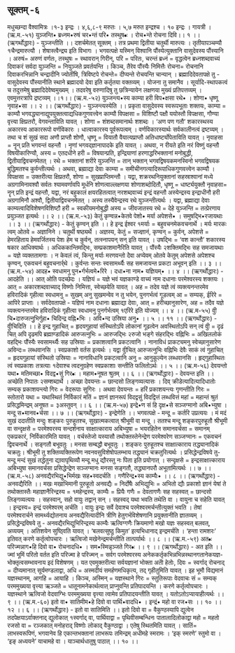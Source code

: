 ## सूक्तम् -६
मधुच्छन्दा वैश्वामित्रः ।१-३ इन्द्रः । ४,६,८-९ मरुतः ।
५,७ मरुत इन्द्रश्च । १० इन्द्रः । गायत्री । 
(ऋ.म.-५१) 
युञ्जन्ति• ब्रध्नम•रुषं चर•न्तं परि• तस्थुष•ः ।
रोच•न्ते रोचना दिवि।। १ ।। 
(ऋगर्थोद्धारः) - युञ्जन्तीति ।। दशर्चमेतत् सूक्तम् । तत्र प्रथमा द्वितीया चतुर्थी मारुत्यः  । तृतीयापञ्चम्यौ १चैन्द्रमारुत्यौ । शेषास्त्वैन्द्र्य इति विभागः  ।  भगवत्पक्षे  यस्मिन्  विश्वानि पौंस्येत्युक्तानि वासुदेवस्य पौंस्यानि । अरुषं= अरुणं वर्णतः, तस्थुषः = स्थावरान् गिरीन्, परि = परितः, चरन्तं ब्रध्नं = वृद्धत्वेन ब्रध्नशब्दवाच्यं दिवाकरं सर्वदा युञ्जन्ति = नियुञ्जते प्रवर्तयन्ति । किञ्च, तैरेव पौंस्यैः निमित्तैः रोचना= रोचनानि दिवाकरभिन्नानि चन्द्रादीनि ज्योतींषि, त्रिविष्टपे रोचन्ते= दीप्यन्ते रोचयन्ति चान्यान् । ब्रह्मादिदेवतापक्षे तु - वासुदेवस्य पौंस्यानीति स्थाने ब्रह्मादयो देवा इति कर्तृतया वक्तव्यम् । योजना तु समानैव । सूर्यादि-स्थापकत्वं च तदुत्तमेषु ब्रह्मादिदेवेष्वमुख्यम् । तदवरेषु वरुणादिषु तु छत्रिन्यायेन लक्षणया मुख्यं प्रतिपत्तव्यम् । एवमुत्तरत्रापि द्रष्टव्यम् ।।१।।
(ऋ.म.-५२) 
युञ्जन्त्य•स्य काम्या हरी विप•क्षसा रथे• ।
शोणा• धृष्णू नृवाह•सा      ।। २ ।।
(ऋगर्थोद्धारः) - युञ्जन्त्यस्येति ।। प्रकृता वासुदेवस्य  स्वरूपभूताः शक्तयः, काम्या = काम्यौ भगवद्ध्यानाद्युपयुक्तत्वाद्यधिकगुणवत्त्वेन काम्यौ विपक्षसा = विशिष्टौ पक्षौ ययोस्तौ विपक्षसा, गौण्या वृत्त्या क्षिप्रतरौ, वेगवन्ताविति यावत् । शोणा = शंशब्दसमानार्थः शशब्दः । ‘अण पण गतौ’ शकारस्थस्य अकारस्य आकाररूपो वर्णविकारः । धात्वाकारस्य पूर्वरूपत्वम्  । वर्णविकारस्यार्थः  सर्वकालीनत्वं द्रष्टव्यम् । तथा च शं सुखं सदा अणौ प्राप्तौ शोणौ, धृष्णू = वियातौ वैयात्यप्राप्तौ अतिधार्ष्ट्योपेताविति यावत् । नृवाहसा = नॄन् प्रति भगवन्तं वहन्तौ । नृणां भगवद्ज्ञानापादके इति यावत् । अथवा, न रीयते इति नरं विष्णुं वहन्तौ विषयीकारिण्यौ, अस्य = एतदधीने हरी = विषयान्प्रति, इन्द्रियाणां हरणाद्धरिभक्तानां मनोबुद्धी, द्वितीयाद्विवचनमेतत् । रथे = भक्तानां शरीरे युञ्जन्ति = तान् भक्तान् भगवद्विषयकमनस्विनो भगवद्विषयक बुद्धिमतश्च कुर्वन्तीत्यर्थः ।
अथवा, ब्रह्माद्या देवाः काम्या = समीचीनगत्यादिरूपाधिकगुणवत्त्वेन काम्यौ । विपक्षसा =  उक्तरीत्या क्षिप्रतरौ, शोणा =  सुखप्राप्तिमन्तौ । यद्वा, शक्ररथनियुक्तानां सहस्राश्वानां मध्ये अग्रगामिनावश्वौ सर्वतः श्यामवर्णावपि मूर्धनि शोणत्वाल्लक्षणया शोणाशब्दोदितौ, धृष्णू = धार्ष्ट्ययुक्तौ नृवाहसा= नॄन् प्रति इन्द्रं वहन्तौ, यद्वा, नरं बहुकालं क्षयरहितत्वात्  नरशब्दवाच्यं इन्द्रं वहन्तौ अस्येन्द्रस्य इन्द्राधीनौ हरी अग्रगामिनौ अश्वौ, द्वितीयाद्विवचनमेतत् । अस्य तस्यैवेन्द्रस्य रथे युञ्जन्तीत्यर्थः । यद्वा, ब्रह्माद्या देवाः काम्यत्वादिविशेषणविशिष्टौ हरी = स्वकीयमनोबुद्धी  अस्य = जीवजातस्य रथे = देहे युञ्जन्ति = तत्प्रेरणाय प्रयुञ्जत इत्यर्थः ।। २ ।।
(ऋ.म.-५३) 
केतुं कृण्वन्न•केतवे पेशो• मर्या अपेशसे• । 
समुषद्भि•रजायथाः ।। ३ ।। 
(ऋगर्थोद्धारः) - केतुं कृण्वन् इति ।। हे इन्द्र ईश्वर  १मर्याः = बहुवचनमेकवचनार्थे । मर्यः मारकः त्वम् ओतवे = अज्ञानिने । चतुर्थी षष्ठ्यर्थे । अज्ञस्य, केतुं = सज्ज्ञानं, कृण्वन् = कुर्वन्, अपेशसे = हेमरहिताय हेमवर्जितस्य पेशः हेम च कुर्वन्, तत्स्नापयन् सन् इति यावत् । उषद्भिः = ‘वश कान्तौ’ शकारस्य षकार आधिक्यार्थः । अधिककान्तिमद्भिः,  सम्प्रकाशमानैरिति यावत् । पौंस्यैः २शक्तिमद्भिः सह समजायथाः = यज्ञे व्यक्ततामगाः । न केवलं त्वं, किन्तु मर्याः  मरणवन्तो देेवा अप्येवम् ओतवे केतुम् अपेशसे अपेशश्च कृण्वन्, एकवचनं  बहुवचनार्र्थे । कुर्वन्तः  सन्तः स्वसामर्थ्यैः सह समजायन्त प्रकटा अभूवन् इति ।। ३ ।।
(ऋ.म.-५४) 
आदह• स्वधामनु पुन•र्गर्भत्वमे•रिरे । 
दधा•ना नाम• यज्ञियम्•  ।। ४ ।। 
(ऋगर्थोद्धारः) - आदहेति ।। आत् ओति पदच्छेदः । यज्ञियं = यज्ञे भवं यज्ञकाण्डे वाच्यं नाम दधानाः परमेश्वरस्य शक्तयः । आत् = अकारशब्दवाच्याद् विष्णोः निमित्ता,  स्वेच्छयेति यावत् । अह = तदेव यज्ञे त्वं व्यक्त्यनन्तरमेव हविरादिकं गृहीत्वा स्वधामनु = सुखम् अनु  सुखमन्वेव न तु भयेन, पुनगर्भत्वं गूडत्वम् आ = सम्यक्, ईरिरे = आपिरे प्राप्ताः । सर्वदेवतापक्षे - यज्ञियं नाम दधानाः ब्रह्माद्या देवाः, आत् = हरीच्छानुसारेण, अह = तदैव यज्ञे व्यक्त्यनन्तरमेव हविरादिकं गृहीत्वा स्वधामनु पुनर्गर्भत्वम् १एरिरे इति योज्यम् ।। ४ ।। 
(ऋ.म-५५) 
वीु चि•दारुजत्नुुभिर्गुहा• चिदिन्द्र वह्नि•भिः ।
अवि•न्द उस्रिया अनु• ।। ५ ।। ११ ।। 
(ऋगर्थोद्धारः) - वीुचिदिति ।। हे इन्द्र  गुहाचित्  = हृदयगुहायां संस्थितोऽपि लोकानां गूढत्वेन अवस्थितोऽपि सन् त्वं वीु = दृढं चित् अपि दृढमपि ब्रह्माण्डादिकं आरुजत्नुभिः = आरुजद्भिः २रुजो भङ्गे  संहरद्भिः वह्निभिः = अखिललोकं वहद्भिः पौंस्यैः स्वसामर्थ्यैः सह  उस्रियाः = प्रकाशत्वानि प्रकटत्वानि । नानाविधं प्राकट्यमनु स्वेच्छानुसारेण अविन्दः= लब्धवानसि । स्वप्रकाशो वर्तस इत्यर्थः । यद्वा वीुचित् आरुजत्नुभिः वह्निभिः देवैः साकं त्वं गुहाचित् = हृदयगुहायां संस्थितो उस्रियाः = नानाविधानि प्रकटत्वानि अनु = आनुकूल्येन लब्धवानसि । हृद्गुहास्थितः त्वं स्वप्रकाशः तत्रत्याः  १देवाश्च त्वदनुग्रहेण स्वप्रकाशाः सन्तीति फलितोऽर्थः ।। ५ ।। 
(ऋ.म-५६) 
देवयन्तो यथा• मतिमच्छा• विदद्व•सुं गिर•ः ।
महाम•नूषत श्रुतम् ।। ६ ।। 
(ऋगर्थोद्धारः) - देवयन्त इति ।। अच्छेति निपातः २सम्शब्दार्थे । अच्छा देवयन्तः = छान्दसो लिङ्गव्यत्यासः । दिव् क्रीडेत्यादित्यादिधातोः सम्यक् प्रकाशयन्त्यो गिरः = वेदरूपाः सुगिरः । अथवा देवयन्तः = हरिं प्रकाशयन्त्यः गृणन्तीति गिरः = स्तोतारो यथा = यथास्थितं निर्विकारं मतिं = ज्ञानं ज्ञानरूपं विदद्वसुं विदद्वित्तं लब्धवित्तं महां = महान्तं श्रुतं प्रसिद्धमिन्द्रम् अनूषत = ३अस्तुवन् ।। ६ ।। 
(ऋ.म-५७) 
इन्द्रे•ण सं हि दृक्ष•से सञ्जग्मानो अबि•भ्युषा ।
मन्दू स•मानव•र्चसा ।। ७ ।। 
(ऋगर्थोद्धारः) - इन्द्रेणेति ।। भगवत्पक्षे - मन्दू = कर्तरि उप्रत्ययः । मं मदं सुखं ददातीति मन्दुः शङ्करः पुरुहूतश्च, सुखात्मकत्वात् श्रीभूमी वा मन्दू । ततश्च मन्दू शङ्करपुरुहूतौ श्रीभूमी वा सन्दृक्षसे = परमेश्वरस्य सन्दर्शनाय  साक्षात्काराय अबिभ्युषा = भयरहितेन समानवर्चसा = समानम् एकप्रकारं, निर्विकारमिति यावत् । वर्चस्तेजो यस्यासौ तथोक्तस्तेनेन्द्रेण परमेश्वरेण सञ्जग्मानः = एकवचनं द्विवचनार्थे । सङ्गतौ बभूवतुः । मनसा सम्बद्धौ  बभूवतुः  ।  शङ्करः  पुरुहूतश्च  साक्षात्काराय तद्ध्यानादिकं चक्रतुः। श्रीभूमी तु शक्तिव्यक्तिरूपेण नवनवसुविशेषोपलम्भाय तद्ध्यानं चक्रतुरित्यर्थः । 
प्रसिद्धेन्द्रविषये तु- मन्दू मन्दं सुखं तद्धेतुना द्यावापृथिव्यौ मन्दू  मधु द्यौरस्तु नः पिता इति प्रयोगात् । सन्दृक्षसे = इन्द्रसाक्षात्काराय  अबिभ्युषा समानवर्चसा प्रसिद्धेन्द्रेण सञ्जग्मानः मनसा सङ्गतौ, तद्ध्यानपरौ अभूतामित्यर्थः ।। ७ ।।
(ऋ.म.-५८) 
अनवद्यैरभिद्यु•भिर्मखः सह•स्वदर्चति ।
गणैरिन्द्र•स्य काम्यैः•    ।। ८ ।। 
(ऋगर्थोद्धारः) - अनवद्यैरिति ।। मखः मखाभिमानी पुरुहूतो अनवद्यैः = निर्दोषैः अभिद्युभिः = अभितो द्यौः प्रकाशो ज्ञानं येषां ते तथोक्तास्तैः महाज्ञानैरिन्द्रस्य =  १महेन्द्रस्य, काम्यैः = प्रियैः गणैः = देवतागणैः सह सहस्वत् =  छान्दसो लिङ्गव्यत्ययः । सहस्वान्,  सहो वायुः तद्वान् सन् । सहस्वद् यथा भवति तथेति वा । वायुना च सहेति यावत् । इन्द्रस्य= इन्द्रं परमेश्वरम् अर्चति । वायुः इन्द्रः सर्वे देवाश्च परमेश्वरमर्चन्तीत्युक्तं  भवति । तेषां परमेश्वरार्चने सामर्थ्यद्योतनाय अनवद्यैरित्यादीनि त्रीणि हेतुगर्भविशेषणानि प्रयुक्तानीति ज्ञातव्यम् ।
प्रसिद्धेन्द्रविषये तु - अनवद्यैरभिद्युभिरिन्द्रस्य काम्यैः ऋत्विग्गणैः क्रियमाणो मखो यज्ञः सहस्वत्  बलवत्, अव्ययम् । अतिशयेन  सुष्ठि्वति यावत् । ‘बलवत्सुष्ठु किमुत’ इत्यभिधानाद् इन्द्रमर्चति । ‘हन्ता रामशरः’   इतिवत्  करणे  कर्तृत्वोपचारः  ।  ऋत्विजो मखेनेन्द्रमर्चन्तीति तात्पर्यार्थः ।। ८ ।। 
(ऋ.म.-५९) 
अत•ः परिज्मन्नाग•हि दिवो वा• रोचनादधि• ।
सम•स्मिन्नृञ्जते गिर•ः ।। ९ ।। 
(ऋगर्थोद्धारः) - अत इति ।। ज्मां भूमिं परितो वर्तत इति परिज्मा हे परिज्मन् = सर्वग  परमेश्वरस्य अनेककर्तृकभिन्नभिन्नस्थानगतानेकयज्ञ-भोक्तृत्वसम्भावनाय इदं विशेषणम् । यत एवमुक्तरीत्या सर्वयज्ञानां भोक्ता अतोे हेतोः, दिवः = स्वर्गाद् रोचनाद् = दीप्यमानात् सूर्यमण्डलाद्वा, अधि = अस्मदीयं समर्हणमधिकृत्य, तद् गृहीतुमिति यावत् । इह भूमौ विद्यमानं यज्ञस्थानम्, आगहि = आयाहि । किञ्च, अस्मिन्  = यज्ञस्थाने गिरः = स्तुतिरूपाः वेदवाचः सं = सम्यक् परममुख्यया वृत्त्या ऋञ्जते  = धातूनामनेकार्थत्वात् प्राप्नुवन्ति प्रतिपादयन्ति । करणे कर्तृत्वोपचारः । यज्ञस्थाने ऋत्विजो वेदवाग्भिः परममुख्यया वृत्त्या त्वामेव प्रतिपादयन्तीति यावत् । यतोऽतोऽप्यायाहीत्यर्थः ।। ९ ।।
(ऋ.म.-६०) 
इतो वा• सातिमीम•हे दिवो वा पार्थि•वादधि• ।
इन्द्रं• महो वा रज•सः   ।। १० ।। १२ ।। ६ ।। 
(ऋगर्थोद्धारः) - इतो वा सातिमिति ।। इतो दिवो वा = वैकुण्ठस्यापि द्युत्वेन तदपेक्षयाऽर्वाक्तनाद् द्युलोकात् १स्वर्गाद् वा, पार्थिवाद्वा = पृथिवीसम्बन्धिनः पातालादिलोकाद्वा महो = महतो रजसो वा = रञ्जकात् मनोहराद् विष्णोः लोकाद् वैकुण्ठाद्वा । एतेषु स्थितमिति यावत् । सातिं= लाभस्वरूपिणं, भगवानेव हि एकान्तभक्तानां लाभरूपः तमिन्द्रम् अधीमहे स्मरामः । ‘इक् स्मरणे’ स्तुमो वा । ‘इङ् अध्ययने’ याचामहे  वा । याञ्चार्थधातुषु पाठात् ।। १० ।।
